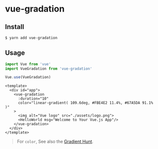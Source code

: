 # vue-gradation

## Install

```bash
$ yarn add vue-gradation
```

## Usage

```js
import Vue from 'vue'
import VueGradation from 'vue-gradation'

Vue.use(VueGradation)
```

```vue
<template>
  <div id="app">
    <vue-gradation
      :duration="10"
      color="linear-gradient( 109.6deg, #FBE4E2 11.4%, #67A5DA 91.1% )"
    >
      <img alt="Vue logo" src="./assets/logo.png">
      <HelloWorld msg="Welcome to Your Vue.js App"/>
    </vue-gradation>
  </div>
</template>
```

> For `color`, See also the [Gradient Hunt](https://gradienthunt.com/).

<!-- ## Project setup
```
yarn install
```

### Compiles and hot-reloads for development
```
yarn run serve
```

### Compiles and minifies for production
```
yarn run build
```

### Run your tests
```
yarn run test
```

### Lints and fixes files
```
yarn run lint
```

### Customize configuration
See [Configuration Reference](https://cli.vuejs.org/config/). -->
